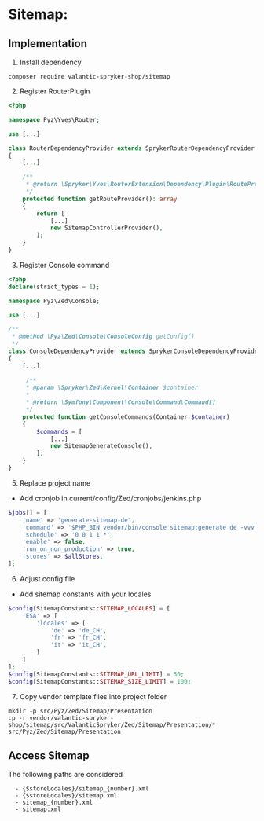 # Sitemap:

## Implementation

1. Install dependency
```
composer require valantic-spryker-shop/sitemap
```

2. Register RouterPlugin
```php
<?php

namespace Pyz\Yves\Router;

use [...]

class RouterDependencyProvider extends SprykerRouterDependencyProvider
{
    [...]

    /**
     * @return \Spryker\Yves\RouterExtension\Dependency\Plugin\RouteProviderPluginInterface[]
     */
    protected function getRouteProvider(): array
    {
        return [
            [...]
            new SitemapControllerProvider(),
        ];
    }
}
```

3. Register Console command
```php
<?php
declare(strict_types = 1);

namespace Pyz\Zed\Console;

use [...]

/**
 * @method \Pyz\Zed\Console\ConsoleConfig getConfig()
 */
class ConsoleDependencyProvider extends SprykerConsoleDependencyProvider
{
    [...]
    
     /**
     * @param \Spryker\Zed\Kernel\Container $container
     *
     * @return \Symfony\Component\Console\Command\Command[]
     */
    protected function getConsoleCommands(Container $container)
    {
        $commands = [
            [...]
            new SitemapGenerateConsole(),
        ];
    }
}
```

5. Replace project name
- Add cronjob in current/config/Zed/cronjobs/jenkins.php
```php
$jobs[] = [
    'name' => 'generate-sitemap-de',
    'command' => '$PHP_BIN vendor/bin/console sitemap:generate de -vvv',
    'schedule' => '0 0 1 1 *',
    'enable' => false,
    'run_on_non_production' => true,
    'stores' => $allStores,
];
```

6. Adjust config file
- Add sitemap constants with your locales
```php
$config[SitemapConstants::SITEMAP_LOCALES] = [
    'ESA' => [
        'locales' => [
            'de' => 'de_CH',
            'fr' => 'fr_CH',
            'it' => 'it_CH',
        ]
    ]
];
$config[SitemapConstants::SITEMAP_URL_LIMIT] = 50;
$config[SitemapConstants::SITEMAP_SIZE_LIMIT] = 100;
```

7. Copy vendor template files into project folder
```
mkdir -p src/Pyz/Zed/Sitemap/Presentation
cp -r vendor/valantic-spryker-shop/sitemap/src/ValanticSpryker/Zed/Sitemap/Presentation/* src/Pyz/Zed/Sitemap/Presentation
```

## Access Sitemap
The following paths are considered
```
  - {$storeLocales}/sitemap_{number}.xml
  - {$storeLocales}/sitemap.xml
  - sitemap_{number}.xml
  - sitemap.xml
```
